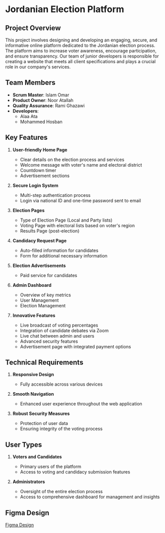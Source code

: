 # Jordanian Election Platform

## Project Overview

This project involves designing and developing an engaging, secure, and informative online platform dedicated to the Jordanian election process. The platform aims to increase voter awareness, encourage participation, and ensure transparency. Our team of junior developers is responsible for creating a website that meets all client specifications and plays a crucial role in our company's services.

## Team Members

- **Scrum Master**: Islam Omar
- **Product Owner**: Noor Atallah
- **Quality Assurance**: Rami Ghazawi
- **Developers**:
  - Alaa Ata
  - Mohammed Hosban

## Key Features

1. **User-friendly Home Page**

   - Clear details on the election process and services
   - Welcome message with voter's name and electoral district
   - Countdown timer
   - Advertisement sections

2. **Secure Login System**

   - Multi-step authentication process
   - Login via national ID and one-time password sent to email

3. **Election Pages**

   - Type of Election Page (Local and Party lists)
   - Voting Page with electoral lists based on voter's region
   - Results Page (post-election)

4. **Candidacy Request Page**

   - Auto-filled information for candidates
   - Form for additional necessary information

5. **Election Advertisements**

   - Paid service for candidates

6. **Admin Dashboard**

   - Overview of key metrics
   - User Management
   - Election Management

7. **Innovative Features**
   - Live broadcast of voting percentages
   - Integration of candidate debates via Zoom
   - Live chat between admin and users
   - Advanced security features
   - Advertisement page with integrated payment options

## Technical Requirements

1. **Responsive Design**

   - Fully accessible across various devices

2. **Smooth Navigation**

   - Enhanced user experience throughout the web application

3. **Robust Security Measures**
   - Protection of user data
   - Ensuring integrity of the voting process

## User Types

1. **Voters and Candidates**

   - Primary users of the platform
   - Access to voting and candidacy submission features

2. **Administrators**
   - Oversight of the entire election process
   - Access to comprehensive dashboard for management and insights

## Figma Design

[Figma Design](https://www.figma.com/design/6jZgq5IUd5LF7vMEMh0yZg/Election?node-id=0-1&t=AY6A8wIpgVMjGCCW-0)

